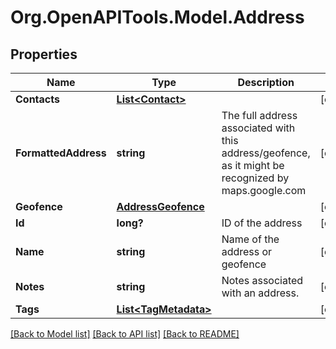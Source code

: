 # Org.OpenAPITools.Model.Address
## Properties

Name | Type | Description | Notes
------------ | ------------- | ------------- | -------------
**Contacts** | [**List&lt;Contact&gt;**](Contact.md) |  | [optional] 
**FormattedAddress** | **string** | The full address associated with this address/geofence, as it might be recognized by maps.google.com | [optional] 
**Geofence** | [**AddressGeofence**](AddressGeofence.md) |  | [optional] 
**Id** | **long?** | ID of the address | [optional] 
**Name** | **string** | Name of the address or geofence | [optional] 
**Notes** | **string** | Notes associated with an address. | [optional] 
**Tags** | [**List&lt;TagMetadata&gt;**](TagMetadata.md) |  | [optional] 

[[Back to Model list]](../README.md#documentation-for-models) [[Back to API list]](../README.md#documentation-for-api-endpoints) [[Back to README]](../README.md)

